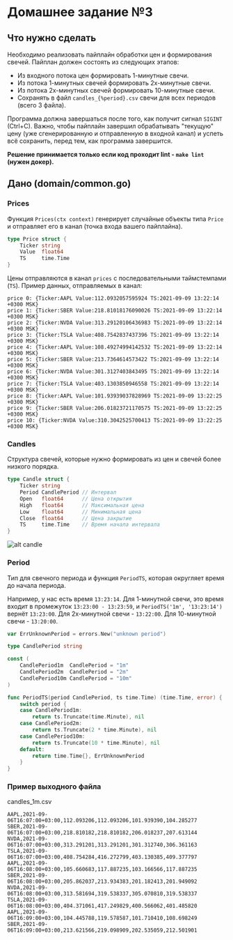 # Домашнее задание №3

## Что нужно сделать
Необходимо реализовать пайплайн обработки цен и формирования свечей.
Пайплан должен состоять из следующих этапов:
- Из входного потока цен формировать 1-минутные свечи.
- Из потока 1-минутных свечей формировать 2х-минутные свечи.
- Из потока 2х-минутных свечей формировать 10-минутные свечи.
- Сохранять в файл `candles_{%period}.csv` свечи для всех периодов (всего 3 файла).

Программа должна завершаться после того, как получит сигнал `SIGINT` (Ctrl+C).
Важно, чтобы пайплайн завершил обрабатывать "текущую" цену (уже сгенерированную и отправленную в входной канал) и успеть всё сохранить, перед тем, как программа завершится.

**Решение принимается только если код проходит lint - `make lint` (нужен докер).**
## Дано (domain/common.go)

### Prices

Функция `Prices(ctx context)` генерирует случайные объекты типа `Price` и отправляет его в канал (точка входа вашего пайплайна).
```go
type Price struct {
	Ticker string
	Value  float64
	TS     time.Time
}
```
Цены отправляются в канал `prices` с последовательными таймстемпами (`TS`).
Пример данных, отправляемых в канал:
```
price 0: {Ticker:AAPL Value:112.0932057595924 TS:2021-09-09 13:22:14 +0300 MSK} 
price 1: {Ticker:SBER Value:218.81018176090026 TS:2021-09-09 13:22:14 +0300 MSK} 
price 2: {Ticker:NVDA Value:313.29120106436983 TS:2021-09-09 13:22:14 +0300 MSK} 
price 3: {Ticker:TSLA Value:408.7542837437396 TS:2021-09-09 13:22:14 +0300 MSK} 
price 4: {Ticker:AAPL Value:108.49274994142532 TS:2021-09-09 13:22:14 +0300 MSK} 
price 5: {Ticker:SBER Value:213.7364614573422 TS:2021-09-09 13:22:14 +0300 MSK} 
price 6: {Ticker:NVDA Value:301.3127403843495 TS:2021-09-09 13:22:14 +0300 MSK} 
price 7: {Ticker:TSLA Value:403.1303850946558 TS:2021-09-09 13:22:14 +0300 MSK} 
price 8: {Ticker:AAPL Value:101.93939037828969 TS:2021-09-09 13:22:25 +0300 MSK} 
price 9: {Ticker:SBER Value:206.01823721170575 TS:2021-09-09 13:22:25 +0300 MSK} 
price 10: {Ticker:NVDA Value:310.3042525700413 TS:2021-09-09 13:22:25 +0300 MSK}
```

### Candles
Структура свечей, которые нужно формировать из цен и свечей более низкого порядка.
```go
type Candle struct {
    Ticker string
    Period CandlePeriod // Интервал
    Open   float64      // Цена открытия
    High   float64      // Максимальная цена
    Low    float64      // Минимальная цена
    Close  float64      // Цена закрытие
    TS     time.Time    // Время начала интервала
}
```

![alt candle](candle.png "Candle")

### Period

Тип для свечного периода и функция `PeriodTS`, которая округляет время до начала периода.

Например, у нас есть время `13:23:14`.
Для 1-минутной свечи, это время входит в промежуток `13:23:00 - 13:23:59`, и `PeriodTS('1m', '13:23:14')` вернёт `13:23:00`.
Для 2х-минутной свечи - `13:22:00`. Для 10-минутной свечи - `13:20:00`.


```go
var ErrUnknownPeriod = errors.New("unknown period")

type CandlePeriod string

const (
	CandlePeriod1m  CandlePeriod = "1m"
	CandlePeriod2m  CandlePeriod = "2m"
	CandlePeriod10m CandlePeriod = "10m"
)

func PeriodTS(period CandlePeriod, ts time.Time) (time.Time, error) {
    switch period {
    case CandlePeriod1m:
        return ts.Truncate(time.Minute), nil
    case CandlePeriod2m:
        return ts.Truncate(2 * time.Minute), nil
    case CandlePeriod10m:
        return ts.Truncate(10 * time.Minute), nil
    default:
        return time.Time{}, ErrUnknownPeriod
    }
}
```

### Пример выходного файла 

candles_1m.csv

```
AAPL,2021-09-06T16:07:00+03:00,112.093206,112.093206,101.939390,104.285277
SBER,2021-09-06T16:07:00+03:00,218.810182,218.810182,206.018237,207.613144
NVDA,2021-09-06T16:07:00+03:00,313.291201,313.291201,301.312740,306.361163
TSLA,2021-09-06T16:07:00+03:00,408.754284,416.272799,403.130385,409.377797
AAPL,2021-09-06T16:08:00+03:00,105.660683,117.887235,103.166566,117.887235
SBER,2021-09-06T16:08:00+03:00,205.862037,213.934383,201.182413,201.949092
NVDA,2021-09-06T16:08:00+03:00,313.581694,319.538337,305.070810,319.538337
TSLA,2021-09-06T16:08:00+03:00,404.371061,417.249829,400.566062,401.485820
AAPL,2021-09-06T16:09:00+03:00,104.445788,119.578587,101.710410,108.698249
SBER,2021-09-06T16:09:00+03:00,213.621566,219.098909,202.535059,212.501901
```